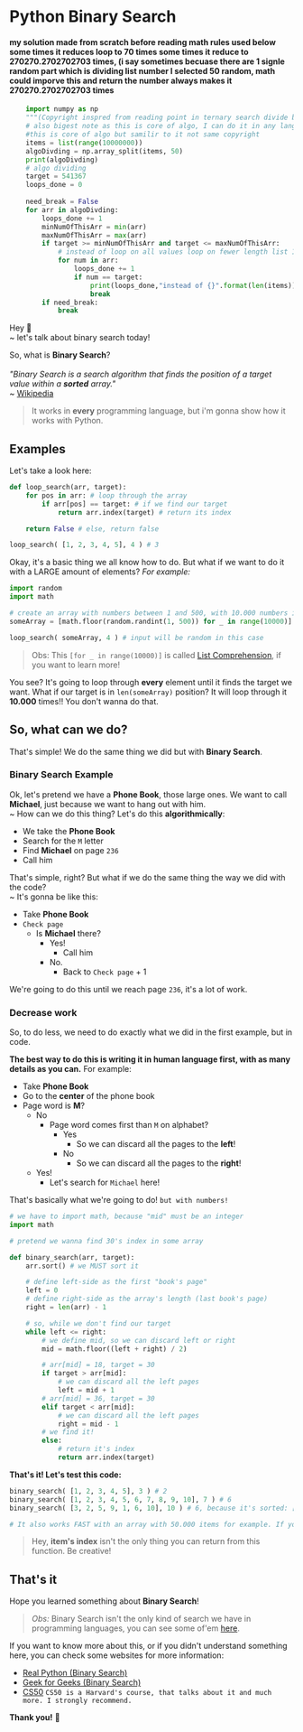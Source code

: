 # Python Binary Search

#### my solution made from scratch before reading math rules used below some times it reduces loop to 70 times some times it reduce to 270270.2702702703 times, (i say sometimes becuase there are 1 signle random part which is dividing list number I selected 50 random, math could imporve this and return the number always makes it 270270.2702702703 times
```python
    import numpy as np
    """(Copyright inspred from reading point in ternary search divide big list to small lists added min and max to target which small list have target) Improve can done with: eg target / something * something + len(items) = divide number to something, eg when target was 700000 it and divided to 50 it done in only 37 loops 50 was random number"""
    # also bigest note as this is core of algo, I can do it in any language only as python fancy it has binary_search but others will not has go, java,c++, js
    #this is core of algo but samilir to it not same copyright 
    items = list(range(10000000))
    algoDivding = np.array_split(items, 50)
    print(algoDivding)
    # algo dividing
    target = 541367
    loops_done = 0
    
    need_break = False
    for arr in algoDivding:
        loops_done += 1
        minNumOfThisArr = min(arr)
        maxNumOfThisArr = max(arr)
        if target >= minNumOfThisArr and target <= maxNumOfThisArr:
            # instead of loop on all values loop on fewer length list 1
            for num in arr:
                loops_done += 1
                if num == target:
                    print(loops_done,"instead of {}".format(len(items)), "found target by looping on small length list otherwise should loop on all numbers but np slowed things", min(arr), max(arr))
                    break
        if need_break:
            break
```
Hey :wave: <br>
~ let's talk about binary search today! <br>

So, what is **Binary Search**? <br><br>
<em>"Binary Search is a search algorithm that finds the position of a target value within a **sorted** array."</em> <br>
~ [Wikipedia](https://en.wikipedia.org/wiki/Binary_search_algorithm)

> It works in **every** programming language, but i'm gonna show how it works with Python.

## Examples

Let's take a look here:

```python
def loop_search(arr, target):
    for pos in arr: # loop through the array
        if arr[pos] == target: # if we find our target
            return arr.index(target) # return its index

    return False # else, return false

loop_search( [1, 2, 3, 4, 5], 4 ) # 3
```

Okay, it's a basic thing we all know how to do. But what if we want to do it with a LARGE amount of elements? _For example:_

```python
import random
import math

# create an array with numbers between 1 and 500, with 10.000 numbers in it
someArray = [math.floor(random.randint(1, 500)) for _ in range(10000)]

loop_search( someArray, 4 ) # input will be random in this case
```
> Obs: This `[for _ in range(10000)]` is called [List Comprehension](https://www.programiz.com/python-programming/list-comprehension), if you want to learn more!

You see? It's going to loop through **every** element until it finds the target we want.
What if our target is in `len(someArray)` position? It will loop through it **10.000** times!! You don't wanna do that.

## So, what can we do?

That's simple! We do the same thing we did but with **Binary Search**.

### Binary Search Example

Ok, let's pretend we have a **Phone Book**, those large ones. We want to call **Michael**, just because we want to hang out with him.<br>
~ How can we do this thing? Let's do this **algorithmically**:
 
 * We take the **Phone Book**
 * Search for the `M` letter
 * Find **Michael** on page `236`
 * Call him
 
 That's simple, right? But what if we do the same thing the way we did with the code? <br>
 ~ It's gonna be like this:
 
 * Take **Phone Book**
 * `Check page`
    * Is **Michael** there?
        * Yes!
            * Call him
        * No.
            * Back to `Check page` + 1
            
We're going to do this until we reach page `236`, it's a lot of work.

### Decrease work

So, to do less, we need to do exactly what we did in the first example, but in code. <br>

**The best way to do this is writing it in human language first, with as many details as you can.**
For example:

* Take **Phone Book**
* Go to the **center** of the phone book
* Page word is **M**?
    * No
        * Page word comes first than `M` on alphabet?
            * Yes
                * So we can discard all the pages to the **left**!
            * No
                * So we can discard all the pages to the **right**!
    * Yes!
        * Let's search for `Michael` here!

That's basically what we're going to do! `but with numbers!`

```python
# we have to import math, because "mid" must be an integer
import math

# pretend we wanna find 30's index in some array

def binary_search(arr, target):
    arr.sort() # we MUST sort it

    # define left-side as the first "book's page"
    left = 0
    # define right-side as the array's length (last book's page)
    right = len(arr) - 1

    # so, while we don't find our target
    while left <= right:
        # we define mid, so we can discard left or right
        mid = math.floor((left + right) / 2)

        # arr[mid] = 18, target = 30
        if target > arr[mid]:
            # we can discard all the left pages
            left = mid + 1
        # arr[mid] = 36, target = 30
        elif target < arr[mid]:
            # we can discard all the left pages
            right = mid - 1
        # we find it!
        else:
            # return it's index
            return arr.index(target)
```

**That's it! Let's test this code:**

```python
binary_search( [1, 2, 3, 4, 5], 3 ) # 2
binary_search( [1, 2, 3, 4, 5, 6, 7, 8, 9, 10], 7 ) # 6
binary_search( [3, 2, 5, 9, 1, 6, 10], 10 ) # 6, because it's sorted: [1, 2, 3, 5, 6, 9, `10`]

# It also works FAST with an array with 50.000 items for example. If you want to find some item index there!
```

> Hey, **item's index** isn't the only thing you can return from this function. Be creative!

## That's it

Hope you learned something about **Binary Search**! <br>
> _Obs:_ Binary Search isn't the only kind of search we have in programming languages, you can see some of'em [here](https://realpython.com/binary-search-python/#understanding-search-algorithms).

If you want to know more about this, or if you didn't understand something here, you can check some websites for more information:

* [Real Python (Binary Search)](https://realpython.com/binary-search-python/#binary-search)
* [Geek for Geeks (Binary Search)](https://www.geeksforgeeks.org/binary-search/)
* [CS50](https://cs50.harvard.edu/x/2020/) `CS50 is a Harvard's course, that talks about it and much more. I strongly recommend.`

**Thank you!** :purple_heart: 
